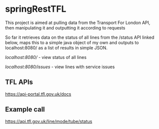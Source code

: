 # springRestTFL

This project is aimed at pulling data from the Transport For London API, then manipulating it and outputting it according to requests

So far it retrieves data on the status of all lines from the /status API linked below, maps this to a simple java object of my own and outputs to localhost:8080/ as a list of results in simple JSON. 

_localhost:8080/_ - view status of all lines

_localhost:8080/issues_ - view lines with service issues

## TFL APIs ##

https://api-portal.tfl.gov.uk/docs

## Example call ##

https://api.tfl.gov.uk/line/mode/tube/status
